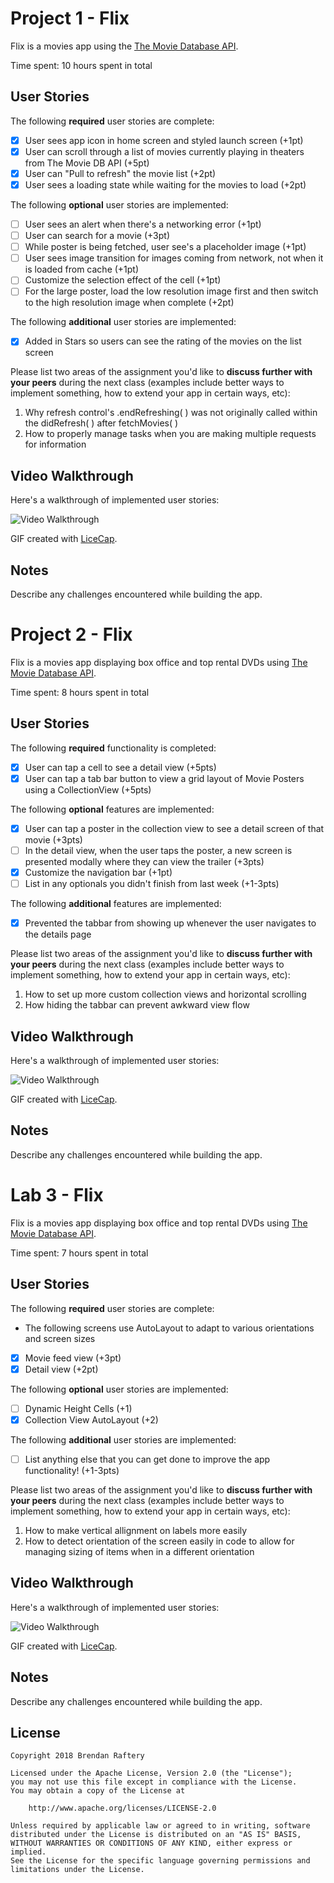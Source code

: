 # Project 1 - Flix

Flix is a movies app using the [The Movie Database API](http://docs.themoviedb.apiary.io/#).

Time spent: 10 hours spent in total

## User Stories

The following **required** user stories are complete:

- [x] User sees app icon in home screen and styled launch screen (+1pt)
- [x] User can scroll through a list of movies currently playing in theaters from The Movie DB API (+5pt)
- [x] User can "Pull to refresh" the movie list (+2pt)
- [x] User sees a loading state while waiting for the movies to load (+2pt)

The following **optional** user stories are implemented:

- [ ] User sees an alert when there's a networking error (+1pt)
- [ ] User can search for a movie (+3pt)
- [ ] While poster is being fetched, user see's a placeholder image (+1pt)
- [ ] User sees image transition for images coming from network, not when it is loaded from cache (+1pt)
- [ ] Customize the selection effect of the cell (+1pt)
- [ ] For the large poster, load the low resolution image first and then switch to the high resolution image when complete (+2pt)

The following **additional** user stories are implemented:

- [x] Added in Stars so users can see the rating of the movies on the list screen

Please list two areas of the assignment you'd like to **discuss further with your peers** during the next class (examples include better ways to implement something, how to extend your app in certain ways, etc):

1. Why refresh control's .endRefreshing( ) was not originally called within the didRefresh( ) after fetchMovies( )
2. How to properly manage tasks when you are making multiple requests for information

## Video Walkthrough

Here's a walkthrough of implemented user stories:

<img src='https://i.imgur.com/03QaptG.gif' title='Video Walkthrough' width='' alt='Video Walkthrough' />

GIF created with [LiceCap](http://www.cockos.com/licecap/).

## Notes

Describe any challenges encountered while building the app.


# Project 2 - Flix

Flix is a movies app displaying box office and top rental DVDs using [The Movie Database API](http://docs.themoviedb.apiary.io/#).

Time spent: 8 hours spent in total

## User Stories

The following **required** functionality is completed:

- [X] User can tap a cell to see a detail view (+5pts)
- [X] User can tap a tab bar button to view a grid layout of Movie Posters using a CollectionView (+5pts)

The following **optional** features are implemented:

- [X] User can tap a poster in the collection view to see a detail screen of that movie (+3pts)
- [ ] In the detail view, when the user taps the poster, a new screen is presented modally where they can view the trailer (+3pts)
- [X] Customize the navigation bar (+1pt)
- [ ] List in any optionals you didn't finish from last week (+1-3pts)

The following **additional** features are implemented:

- [X] Prevented the tabbar from showing up whenever the user navigates to the details page

Please list two areas of the assignment you'd like to **discuss further with your peers** during the next class (examples include better ways to implement something, how to extend your app in certain ways, etc):

1. How to set up more custom collection views and horizontal scrolling
2. How hiding the tabbar can prevent awkward view flow

## Video Walkthrough

Here's a walkthrough of implemented user stories:

<img src='https://i.imgur.com/6eQt9Nk.gif' title='Video Walkthrough' width='' alt='Video Walkthrough' />

GIF created with [LiceCap](http://www.cockos.com/licecap/).

## Notes

Describe any challenges encountered while building the app.

# Lab 3 - Flix

Flix is a movies app displaying box office and top rental DVDs using [The Movie Database API](http://docs.themoviedb.apiary.io/#).

Time spent: 7 hours spent in total

## User Stories

The following **required** user stories are complete:

- The following screens use AutoLayout to adapt to various orientations and screen sizes
- [x] Movie feed view (+3pt)
- [x] Detail view (+2pt)

The following **optional** user stories are implemented:

- [ ] Dynamic Height Cells (+1)
- [x] Collection View AutoLayout (+2)

The following **additional** user stories are implemented:

- [ ] List anything else that you can get done to improve the app functionality! (+1-3pts)

Please list two areas of the assignment you'd like to **discuss further with your peers** during the next class (examples include better ways to implement something, how to extend your app in certain ways, etc):

1. How to make vertical allignment on labels more easily
2. How to detect orientation of the screen easily in code to allow for managing sizing of items when in a different orientation

## Video Walkthrough

Here's a walkthrough of implemented user stories:

<img src='https://i.imgur.com/gI6gwK5.gif' title='Video Walkthrough' width='' alt='Video Walkthrough' />

GIF created with [LiceCap](http://www.cockos.com/licecap/).

## Notes

Describe any challenges encountered while building the app.


## License

    Copyright 2018 Brendan Raftery

    Licensed under the Apache License, Version 2.0 (the "License");
    you may not use this file except in compliance with the License.
    You may obtain a copy of the License at

        http://www.apache.org/licenses/LICENSE-2.0

    Unless required by applicable law or agreed to in writing, software
    distributed under the License is distributed on an "AS IS" BASIS,
    WITHOUT WARRANTIES OR CONDITIONS OF ANY KIND, either express or implied.
    See the License for the specific language governing permissions and
    limitations under the License.
    
    
